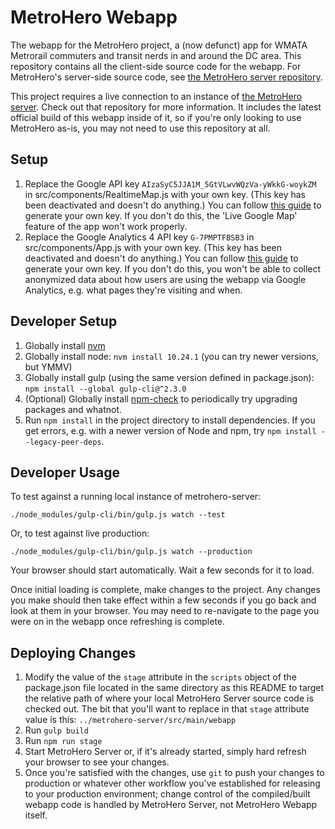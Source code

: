 # MetroHero Webapp

The webapp for the MetroHero project, a (now defunct) app for WMATA Metrorail commuters and transit nerds in and around the DC area. This repository contains all the client-side source code for the webapp. For MetroHero's server-side source code, see [the MetroHero server repository](https://github.com/jamespizzurro/metrohero-server).

This project requires a live connection to an instance of [the MetroHero server](https://github.com/jamespizzurro/metrohero-server). Check out that repository for more information. It includes the latest official build of this webapp inside of it, so if you're only looking to use MetroHero as-is, you may not need to use this repository at all.

## Setup

1. Replace the Google API key `AIzaSyC5JJA1M_5GtVLwvWQzVa-yWkkG-woykZM` in src/components/RealtimeMap.js with your own key. (This key has been deactivated and doesn't do anything.) You can follow [this guide](https://developers.google.com/maps/documentation/javascript/get-api-key) to generate your own key. If you don't do this, the 'Live Google Map' feature of the app won't work properly.
2. Replace the Google Analytics 4 API key `G-7PMPTFBSB3` in src/components/App.js with your own key. (This key has been deactivated and doesn't do anything.) You can follow [this guide](https://support.google.com/analytics/answer/9304153) to generate your own key. If you don't do this, you won't be able to collect anonymized data about how users are using the webapp via Google Analytics, e.g. what pages they're visiting and when.

## Developer Setup

1. Globally install [nvm](https://github.com/creationix/nvm)
2. Globally install node: `nvm install 10.24.1` (you can try newer versions, but YMMV)
3. Globally install gulp (using the same version defined in package.json): `npm install --global gulp-cli@^2.3.0`
4. (Optional) Globally install [npm-check](https://www.npmjs.com/package/npm-check) to periodically try upgrading packages and whatnot.
5. Run `npm install` in the project directory to install dependencies. If you get errors, e.g. with a newer version of Node and npm, try `npm install --legacy-peer-deps`.

## Developer Usage

To test against a running local instance of metrohero-server:
  ```
  ./node_modules/gulp-cli/bin/gulp.js watch --test
  ```

Or, to test against live production:
  ```
  ./node_modules/gulp-cli/bin/gulp.js watch --production
  ```

Your browser should start automatically. Wait a few seconds for it to load.

Once initial loading is complete, make changes to the project. Any changes you make should then take effect within a few seconds if you go back and look at them in your browser. You may need to re-navigate to the page you were on in the webapp once refreshing is complete.

## Deploying Changes

1. Modify the value of the `stage` attribute in the `scripts` object of the package.json file located in the same directory as this README to target the relative path of where your local MetroHero Server source code is checked out. The bit that you'll want to replace in that `stage` attribute value is this: `../metrohero-server/src/main/webapp`
2. Run `gulp build`
3. Run `npm run stage`
4. Start MetroHero Server or, if it's already started, simply hard refresh your browser to see your changes.
5. Once you're satisfied with the changes, use `git` to push your changes to production or whatever other workflow you've established for releasing to your production environment; change control of the compiled/built webapp code is handled by MetroHero Server, not MetroHero Webapp itself.
